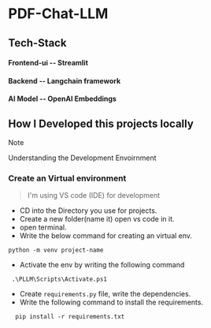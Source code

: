 # PDF-Chat-LLM

## Tech-Stack

#### Frontend-ui -- Streamlit 
#### Backend -- Langchain framework
#### AI Model -- OpenAI Embeddings

## How I Developed this projects locally

>[!NOTE]
>Understanding the Development Envoirnment

### Create an Virtual environment 

> I'm using VS code (IDE) for development

- CD into the Directory you use for projects.
- Create a new folder(name it) open vs code in it.
- open terminal.
- Write the below command for creating an virtual env.

 ```shell
 python -m venv project-name
 ```
- Activate the env by writing the following command

 ```shell
  .\PLLM\Scripts\Activate.ps1
 ```

-  Create `requirements.py` file, write the dependencies.
-  Write the following command to install the requirements.
  ```shell
    pip install -r requirements.txt
  ```

 
 